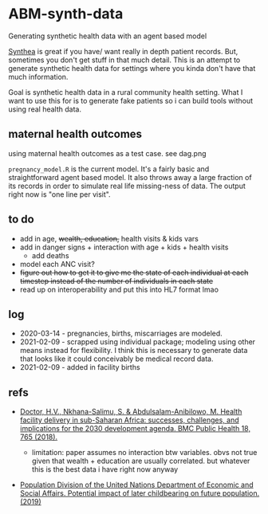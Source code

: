 # ABM-synth-data
Generating synthetic health data with an agent based model


[Synthea](https://github.com/synthetichealth/synthea) is great if you have/ want really in depth patient records. But, sometimes you don't get stuff in that much detail. This is an attempt to generate synthetic health data for settings where you kinda don't have that much information.


Goal is synthetic health data in a rural community health setting.
What I want to use this for is to generate fake patients so i can build tools without using real health data.

## maternal health outcomes
using maternal health outcomes as a test case. see dag.png

`pregnancy_model.R` is the current model. It's a fairly basic and straightforward agent based model. It also throws away a large fraction of its records in order to simulate real life missing-ness of data. The output right now is "one line per visit".


## to do
* add in age, ~~wealth, education,~~ health visits & kids vars
* add in danger signs + interaction with age + kids + health visits
  * add deaths
* model each ANC visit?
* ~~figure out how to get it to give me the state of each individual at each timestep instead of the number of individuals in each state~~
* read up on interoperability and put this into HL7 format lmao


## log
* 2020-03-14 - pregnancies, births, miscarriages are modeled.
* 2021-02-09 - scrapped using individual package; modeling using other means instead for flexibility. I think this is necessary to generate data that looks like it could conceivably be medical record data.
* 2021-02-09 - added in facility births



## refs
* [Doctor, H.V., Nkhana-Salimu, S. & Abdulsalam-Anibilowo, M. Health facility delivery in sub-Saharan Africa: successes, challenges, and implications for the 2030 development agenda. BMC Public Health 18, 765 (2018).](https://bmcpublichealth.biomedcentral.com/articles/10.1186/s12889-018-5695-z/tables/4)
  *  limitation: paper assumes no interaction btw variables. obvs not true given that wealth + education are usually correlated. but whatever this is the best data i have right now anyway


* [Population Division of the United Nations Department of Economic and Social Affairs. Potential impact of later childbearing on future population.(2019)](https://www.un.org/en/development/desa/population/publications/pdf/popfacts/PopFacts_2019-5.pdf)
